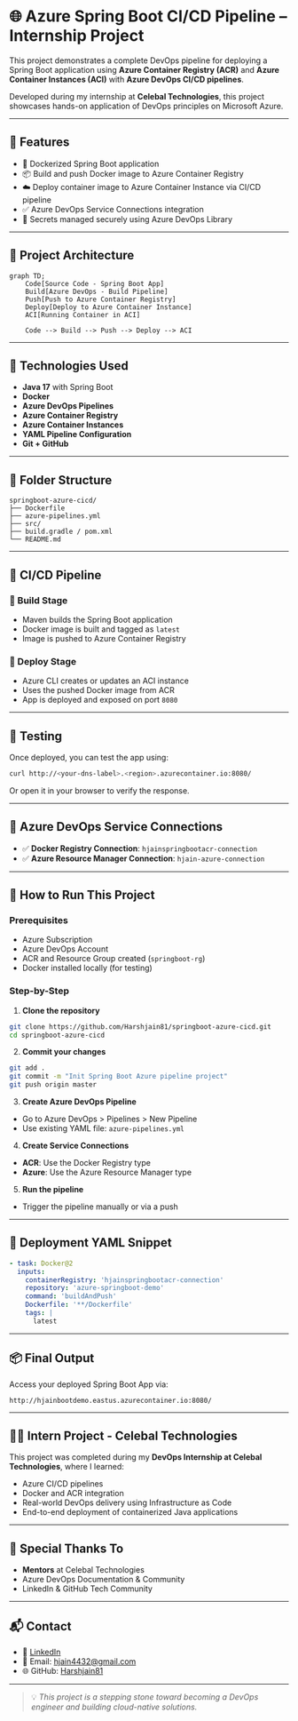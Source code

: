 
# 🌐 Azure Spring Boot CI/CD Pipeline – Internship Project

This project demonstrates a complete DevOps pipeline for deploying a Spring Boot application using **Azure Container Registry (ACR)** and **Azure Container Instances (ACI)** with **Azure DevOps CI/CD pipelines**.

Developed during my internship at **Celebal Technologies**, this project showcases hands-on application of DevOps principles on Microsoft Azure.

---

## 🚀 Features

- 🐳 Dockerized Spring Boot application
- 📦 Build and push Docker image to Azure Container Registry
- ☁️ Deploy container image to Azure Container Instance via CI/CD pipeline
- ✅ Azure DevOps Service Connections integration
- 🔐 Secrets managed securely using Azure DevOps Library

---

## 🧱 Project Architecture

```mermaid
graph TD;
    Code[Source Code - Spring Boot App]
    Build[Azure DevOps - Build Pipeline]
    Push[Push to Azure Container Registry]
    Deploy[Deploy to Azure Container Instance]
    ACI[Running Container in ACI]

    Code --> Build --> Push --> Deploy --> ACI
```

---

## 🔧 Technologies Used

- **Java 17** with Spring Boot
- **Docker**
- **Azure DevOps Pipelines**
- **Azure Container Registry**
- **Azure Container Instances**
- **YAML Pipeline Configuration**
- **Git + GitHub**

---

## 📁 Folder Structure

```
springboot-azure-cicd/
├── Dockerfile
├── azure-pipelines.yml
├── src/
├── build.gradle / pom.xml
└── README.md
```

---

## 🔄 CI/CD Pipeline

### 🔨 Build Stage
- Maven builds the Spring Boot application
- Docker image is built and tagged as `latest`
- Image is pushed to Azure Container Registry

### 🚀 Deploy Stage
- Azure CLI creates or updates an ACI instance
- Uses the pushed Docker image from ACR
- App is deployed and exposed on port `8080`

---

## 🧪 Testing

Once deployed, you can test the app using:

```bash
curl http://<your-dns-label>.<region>.azurecontainer.io:8080/
```

Or open it in your browser to verify the response.

---

## 🔐 Azure DevOps Service Connections

- ✅ **Docker Registry Connection**: `hjainspringbootacr-connection`
- ✅ **Azure Resource Manager Connection**: `hjain-azure-connection`

---

## 🏁 How to Run This Project

### Prerequisites

- Azure Subscription
- Azure DevOps Account
- ACR and Resource Group created (`springboot-rg`)
- Docker installed locally (for testing)

### Step-by-Step

1. **Clone the repository**

```bash
git clone https://github.com/Harshjain81/springboot-azure-cicd.git
cd springboot-azure-cicd
```

2. **Commit your changes**

```bash
git add .
git commit -m "Init Spring Boot Azure pipeline project"
git push origin master
```

3. **Create Azure DevOps Pipeline**

- Go to Azure DevOps > Pipelines > New Pipeline
- Use existing YAML file: `azure-pipelines.yml`

4. **Create Service Connections**

- **ACR**: Use the Docker Registry type
- **Azure**: Use the Azure Resource Manager type

5. **Run the pipeline**

- Trigger the pipeline manually or via a push

---

## 📝 Deployment YAML Snippet

```yaml
- task: Docker@2
  inputs:
    containerRegistry: 'hjainspringbootacr-connection'
    repository: 'azure-springboot-demo'
    command: 'buildAndPush'
    Dockerfile: '**/Dockerfile'
    tags: |
      latest
```

---

## 📦 Final Output

Access your deployed Spring Boot App via:

```
http://hjainbootdemo.eastus.azurecontainer.io:8080/
```

---

## 👨‍💻 Intern Project - Celebal Technologies

This project was completed during my **DevOps Internship at Celebal Technologies**, where I learned:

- Azure CI/CD pipelines
- Docker and ACR integration
- Real-world DevOps delivery using Infrastructure as Code
- End-to-end deployment of containerized Java applications

---

## 🙌 Special Thanks To

- **Mentors** at Celebal Technologies
- Azure DevOps Documentation & Community
- LinkedIn & GitHub Tech Community

---

## 📬 Contact

- 💼 [LinkedIn](https://www.linkedin.com/in/harshjain81)
- 📧 Email: hjain4432@gmail.com
- 🌐 GitHub: [Harshjain81](https://github.com/Harshjain81)

---

> 💡 _This project is a stepping stone toward becoming a DevOps engineer and building cloud-native solutions._
